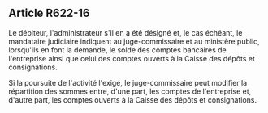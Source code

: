 Article R622-16
----
Le débiteur, l'administrateur s'il en a été désigné et, le cas échéant, le
mandataire judiciaire indiquent au juge-commissaire et au ministère public,
lorsqu'ils en font la demande, le solde des comptes bancaires de l'entreprise
ainsi que celui des comptes ouverts à la Caisse des dépôts et consignations.

Si la poursuite de l'activité l'exige, le juge-commissaire peut modifier la
répartition des sommes entre, d'une part, les comptes de l'entreprise et,
d'autre part, les comptes ouverts à la Caisse des dépôts et consignations.
